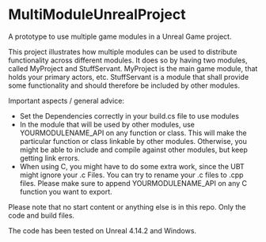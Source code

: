 # MultiModuleUnrealProject
A prototype to use multiple game modules in a Unreal Game project.

This project illustrates how multiple modules can be used to distribute functionality across different modules. 
It does so by having two modules, called MyProject and StuffServant.
MyProject is the main game module, that holds your primary actors, etc.
StuffServant is a module that shall provide some functionality and should therefore be included by other modules.

Important aspects / general advice: 
- Set the Dependencies correctly in your build.cs file to use modules
- In the module that will be used by other modules, use YOURMODULENAME_API on any function or class. This will make the particular function or class linkable by other modules. Otherwise, you might be able to include and compile against other modules, but keep getting link errors.
- When using C, you might have to do some extra work, since the UBT might ignore your .c Files. You can try to rename your .c files to .cpp files. Please make sure to append YOURMODULENAME_API on any C function you want to export.

Please note that no start content or anything else is in this repo. Only the code and build files.

The code has been tested on Unreal 4.14.2 and Windows.
